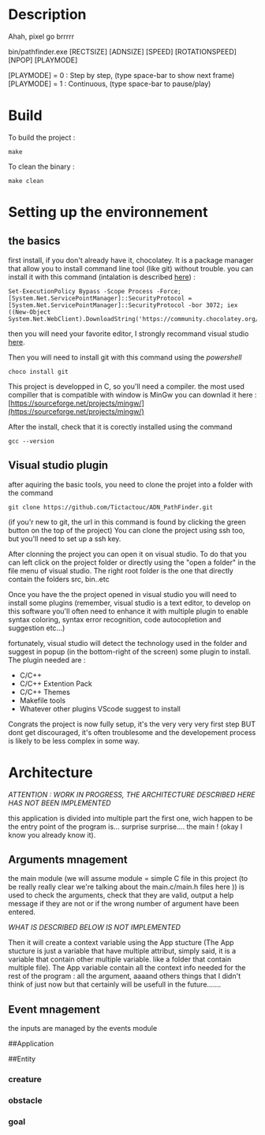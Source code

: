 # Description
Ahah, pixel go brrrrr


bin/pathfinder.exe [RECTSIZE] [ADNSIZE] [SPEED] [ROTATIONSPEED] [NPOP] [PLAYMODE]

[PLAYMODE] = 0 : Step by step, (type space-bar to show next frame)
[PLAYMODE] = 1 : Continuous, (type space-bar to pause/play)


# Build
To build the project :
```
make
```

To clean the binary :
```
make clean
```


# Setting up the environnement

## the basics

first install, if you don't already have it, chocolatey. It is a package manager that allow you to install command line tool (like git) without trouble. 
you can install it with this command (intalation is described [here](https://chocolatey.org/install)) :
```
Set-ExecutionPolicy Bypass -Scope Process -Force; [System.Net.ServicePointManager]::SecurityProtocol = [System.Net.ServicePointManager]::SecurityProtocol -bor 3072; iex ((New-Object System.Net.WebClient).DownloadString('https://community.chocolatey.org/install.ps1'))
```

then you will need your favorite editor, I strongly recommand visual studio [here](https://code.visualstudio.com/).

Then you will need to install git with this command using the *powershell*
```
choco install git
```

This project is developped in C, so you'll need a compiler. the most used compiller that is compatible with window is MinGw you can downlad it here :
[https://sourceforge.net/projects/mingw/](https://sourceforge.net/projects/mingw/)

After the install, check that it is corectly installed using the command
```
gcc --version
```

## Visual studio plugin

after aquiring the basic tools, you need to clone the projet into a folder with the command
```
git clone https://github.com/Tictactouc/ADN_PathFinder.git
```
(if you'r new to git, the url in this command is found by clicking the green button on the top of the project)
You can clone the project using ssh too, but you'll need to set up a ssh key.

After clonning the project you can open it on visual studio. To do that you can left click on the project folder or directly using the "open a folder" in the file menu of visual studio. The right root folder is the one that directly contain the folders src, bin..etc

Once you have the the project opened in visual studio you will need to install some plugins (remember, visual studio is a text editor, to develop on this software you'll often need to enhance it with multiple plugin to enable syntax coloring, syntax error recognition, code autocopletion and suggestion etc...)

fortunately, visual studio will detect the technology used in the folder and suggest in popup (in the bottom-right of the screen) some plugin to install.
The plugin needed are :
- C/C++
- C/C++ Extention Pack
- C/C++ Themes
- Makefile tools
- Whatever other plugins VScode suggest to install


Congrats the project is now fully setup, it's the very very very first step BUT dont get discouraged, it's often troublesome and the developement process is likely to be less complex in some way.

# Architecture

*ATTENTION : WORK IN PROGRESS, THE ARCHITECTURE DESCRIBED HERE HAS NOT BEEN IMPLEMENTED*

this application is divided into multiple part the first one, wich happen to be the entry point of the program is... surprise surprise.... the main ! (okay I know you already know it).

## Arguments mnagement

the main module (we will assume module = simple C file in this project (to be really really clear we're talking about the main.c/main.h files here )) is used to check the arguments, check that they are valid, output a help message if they are not or if the wrong number of argument have been entered.

*WHAT IS DESCRIBED BELOW IS NOT IMPLEMENTED*

Then it will create a context variable using the App stucture (The App stucture is just a variable that have multiple attribut, simply said, it is a variable that contain other multiple variable. like a folder that contain multiple file). The App variable contain all the context info needed for the rest of the program : all the argument, aaaand others things that I didn't think of just now but that certainly will be usefull in the future.......

## Event mnagement

the inputs are managed by the events module

##Application

##Entity

### creature

### obstacle

### goal
